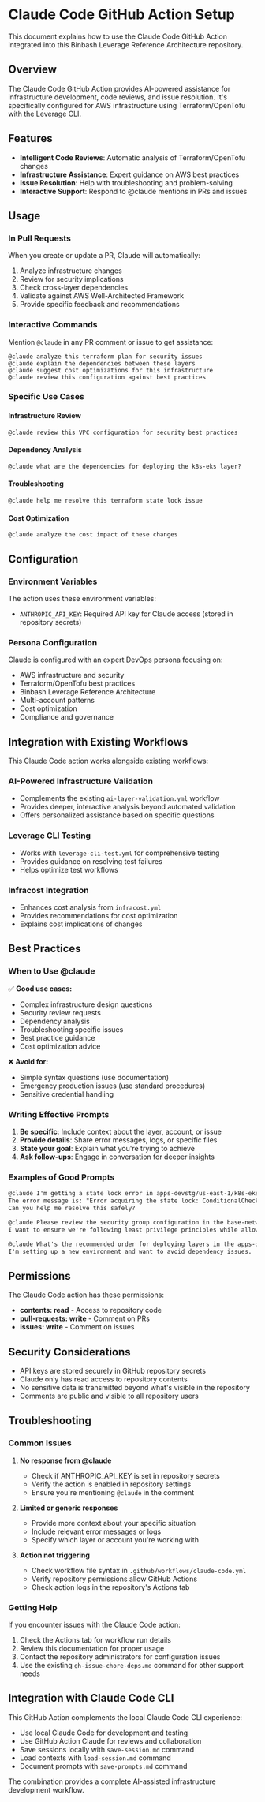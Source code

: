 # Claude Code GitHub Action Setup

This document explains how to use the Claude Code GitHub Action integrated into this Binbash Leverage Reference Architecture repository.

## Overview

The Claude Code GitHub Action provides AI-powered assistance for infrastructure development, code reviews, and issue resolution. It's specifically configured for AWS infrastructure using Terraform/OpenTofu with the Leverage CLI.

## Features

- **Intelligent Code Reviews**: Automatic analysis of Terraform/OpenTofu changes
- **Infrastructure Assistance**: Expert guidance on AWS best practices
- **Issue Resolution**: Help with troubleshooting and problem-solving
- **Interactive Support**: Respond to @claude mentions in PRs and issues

## Usage

### In Pull Requests

When you create or update a PR, Claude will automatically:
1. Analyze infrastructure changes
2. Review for security implications
3. Check cross-layer dependencies
4. Validate against AWS Well-Architected Framework
5. Provide specific feedback and recommendations

### Interactive Commands

Mention `@claude` in any PR comment or issue to get assistance:

```
@claude analyze this terraform plan for security issues
@claude explain the dependencies between these layers
@claude suggest cost optimizations for this infrastructure
@claude review this configuration against best practices
```

### Specific Use Cases

#### Infrastructure Review
```
@claude review this VPC configuration for security best practices
```

#### Dependency Analysis
```
@claude what are the dependencies for deploying the k8s-eks layer?
```

#### Troubleshooting
```
@claude help me resolve this terraform state lock issue
```

#### Cost Optimization
```
@claude analyze the cost impact of these changes
```

## Configuration

### Environment Variables

The action uses these environment variables:
- `ANTHROPIC_API_KEY`: Required API key for Claude access (stored in repository secrets)

### Persona Configuration

Claude is configured with an expert DevOps persona focusing on:
- AWS infrastructure and security
- Terraform/OpenTofu best practices
- Binbash Leverage Reference Architecture
- Multi-account patterns
- Cost optimization
- Compliance and governance

## Integration with Existing Workflows

This Claude Code action works alongside existing workflows:

### AI-Powered Infrastructure Validation
- Complements the existing `ai-layer-validation.yml` workflow
- Provides deeper, interactive analysis beyond automated validation
- Offers personalized assistance based on specific questions

### Leverage CLI Testing
- Works with `leverage-cli-test.yml` for comprehensive testing
- Provides guidance on resolving test failures
- Helps optimize test workflows

### Infracost Integration
- Enhances cost analysis from `infracost.yml`
- Provides recommendations for cost optimization
- Explains cost implications of changes

## Best Practices

### When to Use @claude

✅ **Good use cases:**
- Complex infrastructure design questions
- Security review requests
- Dependency analysis
- Troubleshooting specific issues
- Best practice guidance
- Cost optimization advice

❌ **Avoid for:**
- Simple syntax questions (use documentation)
- Emergency production issues (use standard procedures)
- Sensitive credential handling

### Writing Effective Prompts

1. **Be specific**: Include context about the layer, account, or issue
2. **Provide details**: Share error messages, logs, or specific files
3. **State your goal**: Explain what you're trying to achieve
4. **Ask follow-ups**: Engage in conversation for deeper insights

### Examples of Good Prompts

```markdown
@claude I'm getting a state lock error in apps-devstg/us-east-1/k8s-eks.
The error message is: "Error acquiring the state lock: ConditionalCheckFailedException"
Can you help me resolve this safely?
```

```markdown
@claude Please review the security group configuration in the base-network layer.
I want to ensure we're following least privilege principles while allowing necessary access for EKS.
```

```markdown
@claude What's the recommended order for deploying layers in the apps-devstg account?
I'm setting up a new environment and want to avoid dependency issues.
```

## Permissions

The Claude Code action has these permissions:
- **contents: read** - Access to repository code
- **pull-requests: write** - Comment on PRs
- **issues: write** - Comment on issues

## Security Considerations

- API keys are stored securely in GitHub repository secrets
- Claude only has read access to repository contents
- No sensitive data is transmitted beyond what's visible in the repository
- Comments are public and visible to all repository users

## Troubleshooting

### Common Issues

1. **No response from @claude**
   - Check if ANTHROPIC_API_KEY is set in repository secrets
   - Verify the action is enabled in repository settings
   - Ensure you're mentioning `@claude` in the comment

2. **Limited or generic responses**
   - Provide more context about your specific situation
   - Include relevant error messages or logs
   - Specify which layer or account you're working with

3. **Action not triggering**
   - Check workflow file syntax in `.github/workflows/claude-code.yml`
   - Verify repository permissions allow GitHub Actions
   - Check action logs in the repository's Actions tab

### Getting Help

If you encounter issues with the Claude Code action:
1. Check the Actions tab for workflow run details
2. Review this documentation for proper usage
3. Contact the repository administrators for configuration issues
4. Use the existing `gh-issue-chore-deps.md` command for other support needs

## Integration with Claude Code CLI

This GitHub Action complements the local Claude Code CLI experience:
- Use local Claude Code for development and testing
- Use GitHub Action Claude for reviews and collaboration
- Save sessions locally with `save-session.md` command
- Load contexts with `load-session.md` command
- Document prompts with `save-prompts.md` command

The combination provides a complete AI-assisted infrastructure development workflow.